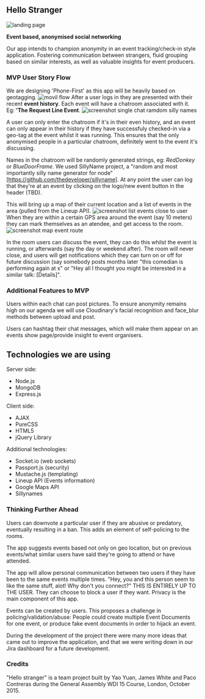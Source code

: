## Hello Stranger


![landing page](http://i.imgur.com/sACtFO9.png)


**Event based, anonymised social networking**

Our app intends to champion anonymity in an event tracking/check-in style application. Fostering communication between strangers, fluid grouping based on similar interests, as well as valuable insights for event producers.

### MVP User Story Flow
We are designing 'Phone-First' as this app will be heavily based on geotagging.
![movil flow](http://i.imgur.com/hofOxTh.png)
After a user logs in they are presented with their recent **event history**. Each event will have a chatroom associated with it. 
Eg: **'The Request Line Event**.
![screenshot single chat ramdom silly names](http://i.imgur.com/XNDcpSb.png)

A user can only enter the chatroom if it's in their even history, and an event can only appear in their history if they have successfuly checked-in via a geo-tag at the event whilst it was running. This ensures that the only anonymised people in a particular chatroom, definitely went to the event it's discussing. 

Names in the chatroom will be randomly generated strings, eg: _RedDonkey_ or _BlueDoorFrame_.
We used SillyName project, a "random and most importantly silly name generator for node" [https://github.com/thedeveloper/sillyname].
At any point the user can log that they're at an event by clicking on the logo/new event button in the header (TBD).

This will bring up a map of their current location and a list of events in the area (pulled from the Lineup API).
![screenshot list events close to user](http://i.imgur.com/7hjAU33.png)
When they are within a certain GPS area around the event (say 10 meters) they can mark themselves as an atendee, and get access to the room.
![screenshot map event route](http://i.imgur.com/fIJKaAn.png)

In the room users can discuss the event, they can do this whilst the event is running, or afterwards (say the day or weekend after). 
The room will never close, and users will get notifications which they can turn on or off for future discussion (say somebody posts months later "this comedian is performing again at x" or "Hey all I thought you might be interested in a similar talk: [Details]".

### Additional Features to MVP

Users within each chat can post pictures. To ensure anonymity remains high on our agenda we will use Cloudinary's facial recognition and face_blur methods between upload and post.

Users can hashtag their chat messages, which will make them appear on an events show page/provide insight to event organisers.

## Technologies we are using ##
Server side:
* Node.js
* MongoDB
* Express.js

Client side:
* AJAX
* PureCSS
* HTML5
* jQuery Library

Additional technologies:
* Socket.io (web sockets)
* Passport.js (security)
* Mustache.js (templating)
* Lineup API (Events information)
* Google Maps API
* Sillynames

### Thinking Further Ahead

Users can downvote a particular user if they are abusive or predatory, eventually resulting in a ban. This adds an element of self-policing to the rooms.

The app suggests events based not only on geo location, but on previous events/what similar users have said they're going to attend or have attended. 

The app will allow personal communication between two users if they have been to the same events multiple times. "Hey, you and this person seem to like the same stuff, alot! Why don't you connect?" THIS IS ENTIRELY UP TO THE USER. They can choose to block a user if they want. Privacy is the main component of this app. 

Events can be created by users. This proposes a challenge in policing/validation/abuse: People could create multiple Event Documents for one event, or produce fake event documents in order to hijack an event. 

During the development of the project there were many more ideas that came out to improve the application, and that we were writing down in our Jira dashboard for a future development.

### Credits
"Hello stranger" is a team project built by
Yao Yuan, James White and Paco Contreras during the General Assembly WDI 15 Course, London, October 2015.
